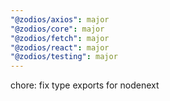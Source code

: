```yaml
---
"@zodios/axios": major
"@zodios/core": major
"@zodios/fetch": major
"@zodios/react": major
"@zodios/testing": major
---
```


chore: fix type exports for nodenext
